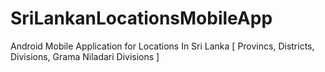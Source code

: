 # SriLankanLocationsMobileApp
Android Mobile Application for Locations In Sri Lanka
[ Provincs, Districts, Divisions, Grama Niladari Divisions ]


